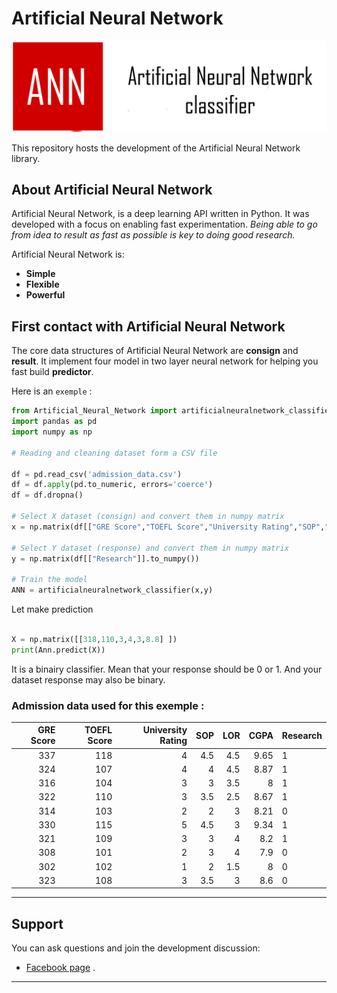 # Artificial Neural Network
![Artificial Neural Network logo](image/gitban.png)

This repository hosts the development of the Artificial Neural Network library.

## About Artificial Neural Network

Artificial Neural Network, is a deep learning API written in Python.
It was developed with a focus on enabling fast experimentation.
*Being able to go from idea to result as fast as possible is key to doing good research.*

Artificial Neural Network is:

-   **Simple** 
-   **Flexible** 
-   **Powerful** 

## First contact with Artificial Neural Network

The core data structures of Artificial Neural Network are __consign__ and __result__.
It implement four model in two layer neural network for helping you fast build __predictor__.

Here is an `exemple` :

```python
from Artificial_Neural_Network import artificialneuralnetwork_classifier
import pandas as pd
import numpy as np

# Reading and cleaning dataset form a CSV file

df = pd.read_csv('admission_data.csv')
df = df.apply(pd.to_numeric, errors='coerce')
df = df.dropna()

# Select X dataset (consign) and convert them in numpy matrix 
x = np.matrix(df[["GRE Score","TOEFL Score","University Rating","SOP","LOR ","CGPA"]].to_numpy() )

# Select Y dataset (response) and convert them in numpy matrix 
y = np.matrix(df[["Research"]].to_numpy())

# Train the model
ANN = artificialneuralnetwork_classifier(x,y)

```

Let make prediction

```python

X = np.matrix([[318,110,3,4,3,8.8] ])
print(Ann.predict(X))

```

It is a binairy classifier. Mean that your response should be 0 or 1. And your dataset response may also be binary.

### Admission data used for this exemple :

GRE  Score	 | TOEFL Score	| University  Rating	| SOP | 	LOR |	CGPA	 | Research
-----------:|---------------:|---------------------:|----:|-------:|--------:|----------
337	| 118| 	4	| 4.5	| 4.5	| 9.65	| 1
324	| 107	| 4	| 4	| 4.5	| 8.87	| 1
316	| 104 | 3	| 3	| 3.5 | 	8	| 1
322	| 110	| 3	| 3.5	| 2.5	| 8.67	| 1
314	| 103	| 2	| 2	| 3	| 8.21	| 0
330	| 115	| 5	| 4.5	| 3	| 9.34	| 1
321	| 109	| 3	| 3	| 4	| 8.2	| 1
308	| 101	| 2	| 3	| 4	| 7.9	| 0
302	| 102	| 1	| 2	| 1.5	| 8	| 0
323	| 108	| 3	| 3.5	| 3	| 8.6	| 0


---
## Support

You can ask questions and join the development discussion:

- [Facebook page](https://www.facebook.com/globalanalysistech) .

---
